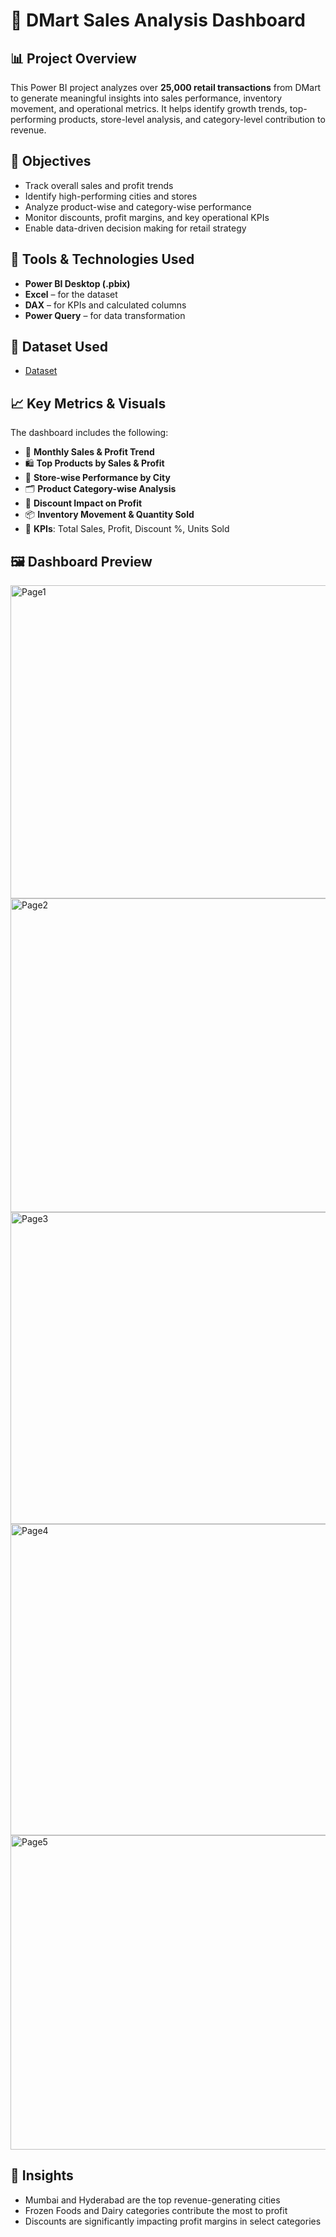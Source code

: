 # 🛒 DMart Sales Analysis Dashboard

## 📊 Project Overview
This Power BI project analyzes over **25,000 retail transactions** from DMart to generate meaningful insights into sales performance, inventory movement, and operational metrics. It helps identify growth trends, top-performing products, store-level analysis, and category-level contribution to revenue.

## 🎯 Objectives
- Track overall sales and profit trends
- Identify high-performing cities and stores
- Analyze product-wise and category-wise performance
- Monitor discounts, profit margins, and key operational KPIs
- Enable data-driven decision making for retail strategy

## 🧰 Tools & Technologies Used
- **Power BI Desktop (.pbix)**
- **Excel** – for the dataset
- **DAX** – for KPIs and calculated columns
- **Power Query** – for data transformation

## 📂 Dataset Used
- <a href = "https://github.com/NehaBadole11/Power-BI-Projects/blob/main/Dmart_Dataset.csv">Dataset</a>

## 📈 Key Metrics & Visuals
The dashboard includes the following:
- 📅 **Monthly Sales & Profit Trend**
- 🛍️ **Top Products by Sales & Profit**
- 📍 **Store-wise Performance by City**
- 🗂️ **Product Category-wise Analysis**
- 💸 **Discount Impact on Profit**
- 📦 **Inventory Movement & Quantity Sold**
- 🎯 **KPIs**: Total Sales, Profit, Discount %, Units Sold

## 🖼️ Dashboard Preview
<img width="888" height="501" alt="Page1" src="https://github.com/user-attachments/assets/ce873d19-33bf-42e2-9aab-9973669dd51a" />
<img width="887" height="502" alt="Page2" src="https://github.com/user-attachments/assets/3c2e3de3-79e9-4c63-b6e5-0b560a836ec8" />
<img width="886" height="499" alt="Page3" src="https://github.com/user-attachments/assets/4d7e314a-77a0-4c14-b30b-35bd4fd7e251" />
<img width="883" height="498" alt="Page4" src="https://github.com/user-attachments/assets/a049fd17-db67-43e4-bb91-881cf8d028c3" />
<img width="887" height="503" alt="Page5" src="https://github.com/user-attachments/assets/2d9ece99-05e5-4942-9a52-e1584afb5a2c" />

## 📌 Insights
- Mumbai and Hyderabad are the top revenue-generating cities
- Frozen Foods and Dairy categories contribute the most to profit
- Discounts are significantly impacting profit margins in select categories
  
